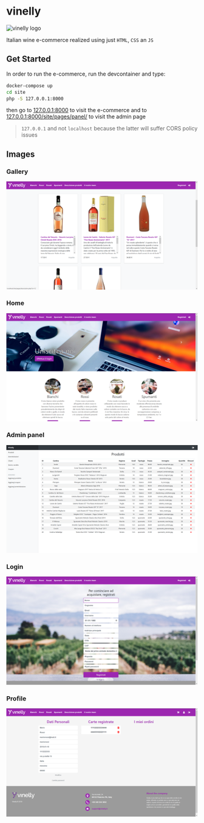 # vinelly

![vinelly logo](docs/logo.ico)

Italian wine e-commerce realized using just `HTML`, `CSS` an `JS`

## Get Started

In order to run the e-commerce, run the devcontainer and type:

```sh
docker-compose up
cd site
php -S 127.0.0.1:8000
```

then go to [127.0.0.1:8000](http://127.0.0.1:8000) to visit the e-commerce and to [127.0.0.1:8000/site/pages/panel/](http://127.0.0.1:8000/site/pages/panel/) to visit the admin page

> `127.0.0.1` and not `localhost` because the latter will suffer CORS policy issues

## Images

### Gallery

![vinelly gallery](docs/ui_img/gallery.png)

### Home

![vinelly home](docs/ui_img/home.png)

### Admin panel

![vinelly admin panel](docs/ui_img/panel.png)

### Login

![vinelly login](docs/ui_img/login.png)

### Profile

![vinelly profile](docs/ui_img/profile.png)
